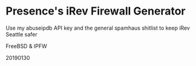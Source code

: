 # Presence's iRev Firewall Generator

Use my abuseipdb API key and the general spamhaus shitlist to keep iRev Seattle safer

FreeBSD & IPFW

20190130
